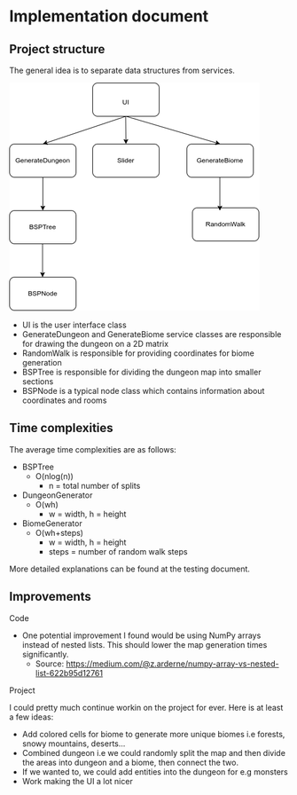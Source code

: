 # Implementation document

## Project structure

The general idea is to separate data structures from services.

![Project structure](https://github.com/smannist/dungeon-generator/blob/main/images/dungeon_generator_project_structure.png)

- UI is the user interface class
- GenerateDungeon and GenerateBiome service classes are responsible for drawing the dungeon on a 2D matrix
- RandomWalk is responsible for providing coordinates for biome generation
- BSPTree is responsible for dividing the dungeon map into smaller sections
- BSPNode is a typical node class which contains information about coordinates and rooms

## Time complexities

The average time complexities are as follows:

- BSPTree
  - O(nlog(n))
    - n = total number of splits
- DungeonGenerator
  - O(wh)
    - w = width, h = height
- BiomeGenerator
  - O(wh+steps)
    - w = width, h = height
    - steps = number of random walk steps

More detailed explanations can be found at the testing document.

## Improvements

Code

- One potential improvement I found would be using NumPy arrays instead of nested lists. This should lower the map generation times significantly.
  - Source: https://medium.com/@z.arderne/numpy-array-vs-nested-list-622b95d12761

Project

I could pretty much continue workin on the project for ever. Here is at least a few ideas:

- Add colored cells for biome to generate more unique biomes i.e forests, snowy mountains, deserts...
- Combined dungeon i.e we could randomly split the map and then divide the areas into dungeon and a biome, then connect the two.
- If we wanted to, we could add entities into the dungeon for e.g monsters
- Work making the UI a lot nicer
